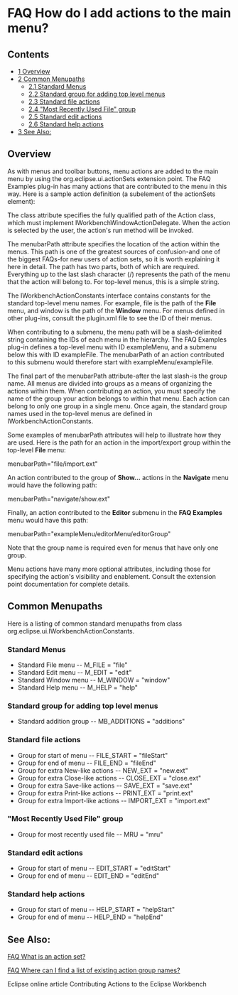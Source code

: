 

FAQ How do I add actions to the main menu?
==========================================

Contents
--------

*   [1 Overview](#Overview)
*   [2 Common Menupaths](#Common-Menupaths)
    *   [2.1 Standard Menus](#Standard-Menus)
    *   [2.2 Standard group for adding top level menus](#Standard-group-for-adding-top-level-menus)
    *   [2.3 Standard file actions](#Standard-file-actions)
    *   [2.4 "Most Recently Used File" group](#.22Most-Recently-Used-File.22-group)
    *   [2.5 Standard edit actions](#Standard-edit-actions)
    *   [2.6 Standard help actions](#Standard-help-actions)
*   [3 See Also:](#See-Also:)

Overview
--------

As with menus and toolbar buttons, menu actions are added to the main menu by using the org.eclipse.ui.actionSets extension point. The FAQ Examples plug-in has many actions that are contributed to the menu in this way. Here is a sample action definition (a subelement of the actionSets element):

   <action
      label="Open Error &Dialog"
      class=
        "org.eclipse.faq.examples.actions.OpenErrorDialogAction"
      menubarPath="exampleMenu/exampleGroup">
   </action>

The class attribute specifies the fully qualified path of the Action class, which must implement IWorkbenchWindowActionDelegate. When the action is selected by the user, the action's run method will be invoked.

  
The menubarPath attribute specifies the location of the action within the menus. This path is one of the greatest sources of confusion-and one of the biggest FAQs-for new users of action sets, so it is worth explaining it here in detail. The path has two parts, both of which are required. Everything up to the last slash character (/) represents the path of the menu that the action will belong to. For top-level menus, this is a simple string.

The IWorkbenchActionConstants interface contains constants for the standard top-level menu names. For example, file is the path of the **File** menu, and window is the path of the **Window** menu. For menus defined in other plug-ins, consult the plugin.xml file to see the ID of their menus.

When contributing to a submenu, the menu path will be a slash-delimited string containing the IDs of each menu in the hierarchy. The FAQ Examples plug-in defines a top-level menu with ID exampleMenu, and a submenu below this with ID exampleFile. The menubarPath of an action contributed to this submenu would therefore start with exampleMenu/exampleFile.

  
The final part of the menubarPath attribute-after the last slash-is the group name. All menus are divided into groups as a means of organizing the actions within them. When contributing an action, you must specify the name of the group your action belongs to within that menu. Each action can belong to only one group in a single menu. Once again, the standard group names used in the top-level menus are defined in IWorkbenchActionConstants.

Some examples of menubarPath attributes will help to illustrate how they are used. Here is the path for an action in the import/export group within the top-level **File** menu:

   menubarPath="file/import.ext"

An action contributed to the group of **Show...** actions in the **Navigate** menu would have the following path:

   menubarPath="navigate/show.ext"

Finally, an action contributed to the **Editor** submenu in the **FAQ Examples** menu would have this path:

   menubarPath="exampleMenu/editorMenu/editorGroup"

Note that the group name is required even for menus that have only one group.

  
Menu actions have many more optional attributes, including those for specifying the action's visibility and enablement. Consult the extension point documentation for complete details.

Common Menupaths
----------------

Here is a listing of common standard menupaths from class org.eclipse.ui.IWorkbenchActionConstants.

### Standard Menus

*   Standard File menu -- M_FILE = "file"
*   Standard Edit menu -- M_EDIT = "edit"
*   Standard Window menu -- M_WINDOW = "window"
*   Standard Help menu -- M_HELP = "help"

### Standard group for adding top level menus

*   Standard addition group -- MB_ADDITIONS = "additions"

### Standard file actions

*   Group for start of menu -- FILE_START = "fileStart"
*   Group for end of menu -- FILE_END = "fileEnd"
*   Group for extra New-like actions -- NEW_EXT = "new.ext"
*   Group for extra Close-like actions -- CLOSE_EXT = "close.ext"
*   Group for extra Save-like actions -- SAVE_EXT = "save.ext"
*   Group for extra Print-like actions -- PRINT_EXT = "print.ext"
*   Group for extra Import-like actions -- IMPORT_EXT = "import.ext"

### "Most Recently Used File" group

*   Group for most recently used file -- MRU = "mru"

### Standard edit actions

*   Group for start of menu -- EDIT_START = "editStart"
*   Group for end of menu -- EDIT_END = "editEnd"

### Standard help actions

*   Group for start of menu -- HELP_START = "helpStart"
*   Group for end of menu -- HELP_END = "helpEnd"

See Also:
---------

[FAQ What is an action set?](./FAQ_What_is_an_action_set.md "FAQ What is an action set?")

[FAQ Where can I find a list of existing action group names?](./FAQ_Where_can_I_find_a_list_of_existing_action_group_names.md "FAQ Where can I find a list of existing action group names?")

Eclipse online article Contributing Actions to the Eclipse Workbench

